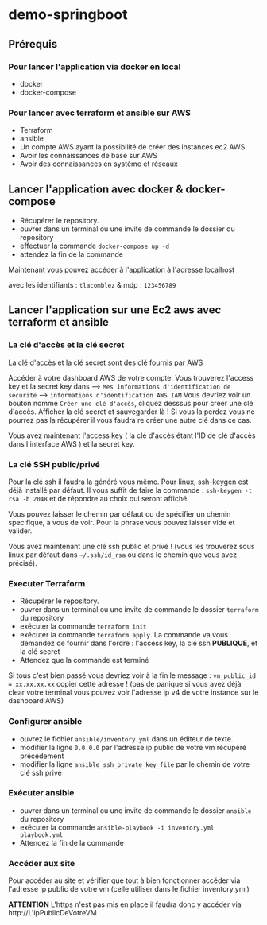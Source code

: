# demo-springboot

## Prérequis 


### Pour lancer l'application via docker en local

- docker
- docker-compose

### Pour lancer avec terraform et ansible sur AWS

- Terraform
- ansible
- Un compte AWS ayant la possibilité de créer des instances ec2 AWS
- Avoir les connaissances de base sur AWS
- Avoir des connaissances en système et réseaux


## Lancer l'application avec docker & docker-compose

- Récupérer le repository.
- ouvrer dans un terminal ou une invite de commande le dossier du repository
- effectuer la commande `docker-compose up -d`
- attendez la fin de la commande

Maintenant vous pouvez accéder à l'application à l'adresse [localhost](http://localhost)

avec les identifiants : `tlacomblez` & mdp : `123456789`


## Lancer l'application sur une Ec2 aws avec terraform et ansible


### La clé d'accès et la clé secret

La clé d'accès et la clé secret sont des clé fournis par AWS 

Accéder à votre dashboard AWS de votre compte. 
Vous trouverez l'access key et la secret key dans --> `Mes informations d'identification de sécurité` --> `informations d'identification AWS IAM` 
Vous devriez voir un bouton nommé `Créer une clé d'accès`, cliquez desssus pour créer une clé d'accès.
Afficher la clé secret et sauvegarder là ! Si vous la perdez vous ne pourrez pas la récupérer il vous faudra re créer une autre clé dans ce cas.

Vous avez maintenant l'access key ( la clé d'accès étant l'ID de clé d'accès dans l'interface AWS ) et la secret key.

### La clé SSH public/privé

Pour la clé ssh il faudra la généré vous même.
Pour linux, ssh-keygen est déjà installé par défaut. Il vous suffit de faire la commande : `ssh-keygen -t rsa -b 2048` et de répondre au choix qui seront affiché.

Vous pouvez laisser le chemin par défaut ou de spécifier un chemin specifique, à vous de voir.
Pour la phrase vous pouvez laisser vide et valider.

Vous avez maintenant une clé ssh public et privé ! (vous les trouverez sous linux par défaut dans `~/.ssh/id_rsa` ou dans le chemin que vous avez précisé).

### Executer Terraform

- Récupérer le repository.
- ouvrer dans un terminal ou une invite de commande le dossier `terraform` du repository 
- exécuter la commande `terraform init`
- exécuter la commande `terraform apply`. La commande va vous demandez de fournir dans l'ordre : l'access key, la clé ssh **PUBLIQUE**, et la clé secret
- Attendez que la commande est terminé

Si tous c'est bien passé vous devriez voir à la fin le message : `vm_public_id = xx.xx.xx.xx` copier cette adresse ! (pas de panique si vous avez déjà clear votre terminal vous pouvez voir l'adresse ip v4 de votre instance sur le dashboard AWS) 

### Configurer ansible


- ouvrez le fichier `ansible/inventory.yml` dans un éditeur de texte.
- modifier la ligne `0.0.0.0` par l'adresse ip public de votre vm récupèré précédement 
- modifier la ligne `ansible_ssh_private_key_file` par le chemin de votre clé ssh privé

### Exécuter ansible

- ouvrer dans un terminal ou une invite de commande le dossier `ansible` du repository
- exécuter la commande `ansible-playbook -i inventory.yml playbook.yml`
- Attendez la fin de la commande

### Accéder aux site

Pour accéder au site et vérifier que tout à bien fonctionner accéder via l'adresse ip public de votre vm (celle utiliser dans le fichier inventory.yml)

**ATTENTION** L'https n'est pas mis en place il faudra donc y accéder via http://L'ipPublicDeVotreVM 
